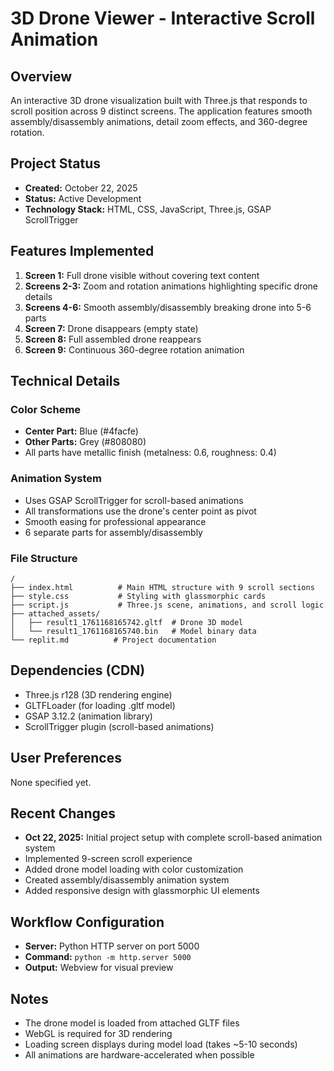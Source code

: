 # 3D Drone Viewer - Interactive Scroll Animation

## Overview
An interactive 3D drone visualization built with Three.js that responds to scroll position across 9 distinct screens. The application features smooth assembly/disassembly animations, detail zoom effects, and 360-degree rotation.

## Project Status
- **Created:** October 22, 2025
- **Status:** Active Development
- **Technology Stack:** HTML, CSS, JavaScript, Three.js, GSAP ScrollTrigger

## Features Implemented
1. **Screen 1:** Full drone visible without covering text content
2. **Screens 2-3:** Zoom and rotation animations highlighting specific drone details
3. **Screens 4-6:** Smooth assembly/disassembly breaking drone into 5-6 parts
4. **Screen 7:** Drone disappears (empty state)
5. **Screen 8:** Full assembled drone reappears
6. **Screen 9:** Continuous 360-degree rotation animation

## Technical Details

### Color Scheme
- **Center Part:** Blue (#4facfe)
- **Other Parts:** Grey (#808080)
- All parts have metallic finish (metalness: 0.6, roughness: 0.4)

### Animation System
- Uses GSAP ScrollTrigger for scroll-based animations
- All transformations use the drone's center point as pivot
- Smooth easing for professional appearance
- 6 separate parts for assembly/disassembly

### File Structure
```
/
├── index.html          # Main HTML structure with 9 scroll sections
├── style.css           # Styling with glassmorphic cards
├── script.js           # Three.js scene, animations, and scroll logic
├── attached_assets/
│   ├── result1_1761168165742.gltf  # Drone 3D model
│   └── result1_1761168165740.bin   # Model binary data
└── replit.md          # Project documentation
```

## Dependencies (CDN)
- Three.js r128 (3D rendering engine)
- GLTFLoader (for loading .gltf model)
- GSAP 3.12.2 (animation library)
- ScrollTrigger plugin (scroll-based animations)

## User Preferences
None specified yet.

## Recent Changes
- **Oct 22, 2025:** Initial project setup with complete scroll-based animation system
- Implemented 9-screen scroll experience
- Added drone model loading with color customization
- Created assembly/disassembly animation system
- Added responsive design with glassmorphic UI elements

## Workflow Configuration
- **Server:** Python HTTP server on port 5000
- **Command:** `python -m http.server 5000`
- **Output:** Webview for visual preview

## Notes
- The drone model is loaded from attached GLTF files
- WebGL is required for 3D rendering
- Loading screen displays during model load (takes ~5-10 seconds)
- All animations are hardware-accelerated when possible
